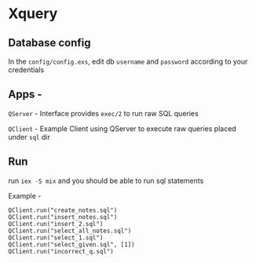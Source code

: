 # Xquery

## Database config
In the `config/config.exs`, edit db `username` and `password` according to your credentials

## Apps - 

`QServer` - Interface provides `exec/2` to run raw SQL queries

`QClient` - Example Client using QServer to execute raw queries placed under `sql` dir


## Run
run `iex -S mix` and you should be able to run sql statements

Example - 

```
QClient.run("create_notes.sql")
QClient.run("insert_notes.sql")
QClient.run("insert_2.sql")
QClient.run("select_all_notes.sql")
QClient.run("select_1.sql")
QClient.run("select_given.sql", [1])
QClient.run("incorrect_q.sql")
```

